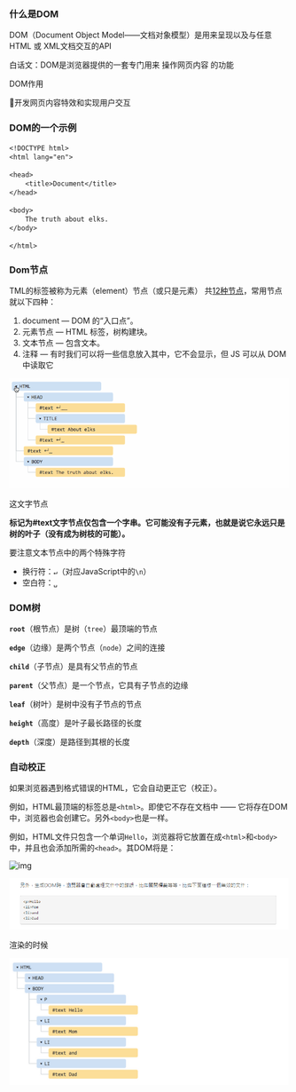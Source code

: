 ### 什么是DOM

DOM（Document Object Model——文档对象模型）是用来呈现以及与任意 HTML 或 XML文档交互的API

白话文：DOM是浏览器提供的一套专门用来 操作网页内容 的功能 

DOM作用

 开发网页内容特效和实现用户交互

### DOM的一个示例

~~~
<!DOCTYPE html>
<html lang="en">

<head>
    <title>Document</title>
</head>

<body>
	The truth about elks. 
</body>

</html>
~~~



### Dom节点

TML的标签被称为元素（element）节点（或只是元素） 共[12种节点](https://link.juejin.cn/?target=https%3A%2F%2Fdom.spec.whatwg.org%2F%23node)，常用节点就以下四种：

1. document — DOM 的“入口点”。
2. 元素节点 — HTML 标签，树构建块。
3. 文本节点 — 包含文本。
4. 注释 — 有时我们可以将一些信息放入其中，它不会显示，但 JS 可以从 DOM 中读取它

![img](img/DOM/1757_D5Z41f_GLN42EL.gif!r800x0.jpg)



这文字节点

**标记为#text文字节点仅包含一个字串。它可能没有子元素，也就是说它永远只是树的叶子（没有成为树枝的可能）。**



要注意文本节点中的两个特殊字符

- 换行符：`↵`（对应JavaScript中的`\n`）
- 空白符：`␣`

### DOM树

**`root`**（根节点）是树（`tree`）最顶端的节点

**`edge`**（边缘）是两个节点（`node`）之间的连接

**`child`**（子节点）是具有父节点的节点

**`parent`**（父节点）是一个节点，它具有子节点的边缘

**`leaf`**（树叶）是树中没有子节点的节点

**`height`**（高度）是叶子最长路径的长度

**`depth`**（深度）是路径到其根的长度



### 自动校正

如果浏览器遇到格式错误的HTML，它会自动更正它（校正）。

例如，HTML最顶端的标签总是`<html>`。即使它不存在文档中 —— 它将存在DOM中，浏览器也会创建它。另外`<body>`也是一样。

例如，HTML文件只包含一个单词`Hello`，浏览器将它放置在成`<html>`和`<body>`中，并且也会添加所需的`<head>`。其DOM将是：

![img](https:////upload-images.jianshu.io/upload_images/2692140-95cf87b389266ded?imageMogr2/auto-orient/strip|imageView2/2/w/787/format/webp)



![image-20220805171028174](img/DOM/image-20220805171028174.png)

渲染的时候



![img](img/DOM/1801_QeqaEt_GLN42EL.jpg!r800x0.jpg)

